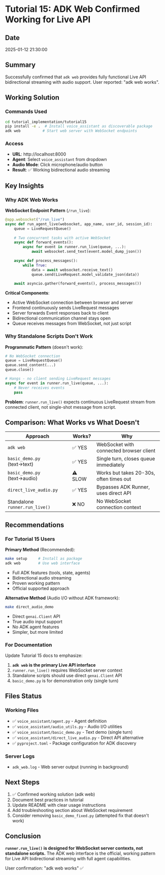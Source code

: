 # Tutorial 15: ADK Web Confirmed Working for Live API

## Date

2025-01-12 21:30:00

## Summary

Successfully confirmed that `adk web` provides fully functional Live API bidirectional
streaming with audio support. User reported: "adk web works".

## Working Solution

### Commands Used

```bash
cd tutorial_implementation/tutorial15
pip install -e .  # Install voice_assistant as discoverable package
adk web          # Start web server with WebSocket endpoints
```

### Access

- **URL**: http://localhost:8000
- **Agent**: Select `voice_assistant` from dropdown
- **Audio Mode**: Click microphone/audio button
- **Result**: ✅ Working bidirectional audio streaming

## Key Insights

### Why ADK Web Works

**WebSocket Endpoint Pattern** (`/run_live`):

```python
@app.websocket("/run_live")
async def run_agent_live(websocket, app_name, user_id, session_id):
    queue = LiveRequestQueue()
    
    # Two concurrent tasks with active WebSocket
    async def forward_events():
        async for event in runner.run_live(queue, ...):
            await websocket.send_text(event.model_dump_json())
    
    async def process_messages():
        while True:
            data = await websocket.receive_text()
            queue.send(LiveRequest.model_validate_json(data))
    
    await asyncio.gather(forward_events(), process_messages())
```

**Critical Components**:

- Active WebSocket connection between browser and server
- Frontend continuously sends LiveRequest messages
- Server forwards Event responses back to client
- Bidirectional communication channel stays open
- Queue receives messages from WebSocket, not just script

### Why Standalone Scripts Don't Work

**Programmatic Pattern** (doesn't work):

```python
# No WebSocket connection
queue = LiveRequestQueue()
queue.send_content(...)
queue.close()

# Hangs - no client sending LiveRequest messages
async for event in runner.run_live(queue, ...):
    # Never receives events
    pass
```

**Problem**: `runner.run_live()` expects continuous LiveRequest stream from
connected client, not single-shot message from script.

## Comparison: What Works vs What Doesn't

| Approach | Works? | Why |
|----------|--------|-----|
| `adk web` | ✅ YES | WebSocket with connected browser client |
| `basic_demo.py` (text→text) | ✅ YES | Single turn, closes queue immediately |
| `basic_demo.py` (text→audio) | ⚠️ SLOW | Works but takes 20-30s, often times out |
| `direct_live_audio.py` | ✅ YES | Bypasses ADK Runner, uses direct API |
| Standalone `runner.run_live()` | ❌ NO | No WebSocket connection context |

## Recommendations

### For Tutorial 15 Users

**Primary Method** (Recommended):

```bash
make setup     # Install as package
adk web        # Use web interface
```

- Full ADK features (tools, state, agents)
- Bidirectional audio streaming
- Proven working pattern
- Official supported approach

**Alternative Method** (Audio I/O without ADK framework):

```bash
make direct_audio_demo
```

- Direct `genai.Client` API
- True audio input support
- No ADK agent features
- Simpler, but more limited

### For Documentation

Update Tutorial 15 docs to emphasize:

1. **`adk web` is the primary Live API interface**
2. `runner.run_live()` requires WebSocket server context
3. Standalone scripts should use direct `genai.Client` API
4. `basic_demo.py` is for demonstration only (single turn)

## Files Status

### Working Files

- ✅ `voice_assistant/agent.py` - Agent definition
- ✅ `voice_assistant/audio_utils.py` - Audio I/O utilities
- ✅ `voice_assistant/basic_demo.py` - Text demo (single turn)
- ✅ `voice_assistant/direct_live_audio.py` - Direct API alternative
- ✅ `pyproject.toml` - Package configuration for ADK discovery

### Server Logs

- `adk_web.log` - Web server output (running in background)

## Next Steps

1. ✅ Confirmed working solution (adk web)
2. Document best practices in tutorial
3. Update README with clear usage instructions
4. Add troubleshooting section about WebSocket requirement
5. Consider removing `basic_demo_fixed.py` (attempted fix that doesn't work)

## Conclusion

**`runner.run_live()` is designed for WebSocket server contexts, not standalone
scripts.** The ADK web interface is the official, working pattern for Live API
bidirectional streaming with full agent capabilities.

User confirmation: "adk web works" ✅
